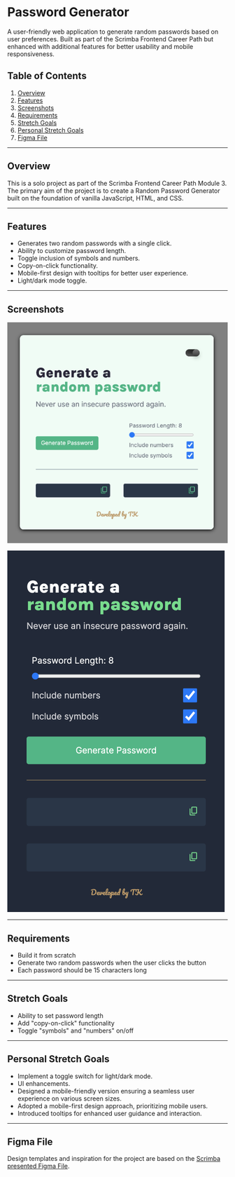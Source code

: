 # Password Generator

A user-friendly web application to generate random passwords based on user preferences. Built as part of the Scrimba Frontend Career Path but enhanced with additional features for better usability and mobile responsiveness. 

## Table of Contents

1. [Overview](#overview)
2. [Features](#features)
3. [Screenshots](#screenshots)
4. [Requirements](#requirements)
5. [Stretch Goals](#stretch-goals)
6. [Personal Stretch Goals](#personal-stretch-goals)
7. [Figma File](#figma-file)

---

## Overview

This is a solo project as part of the Scrimba Frontend Career Path Module 3. The primary aim of the project is to create a Random Password Generator built on the foundation of vanilla JavaScript, HTML, and CSS.

---

## Features

- Generates two random passwords with a single click.
- Ability to customize password length.
- Toggle inclusion of symbols and numbers.
- Copy-on-click functionality.
- Mobile-first design with tooltips for better user experience.
- Light/dark mode toggle.

---

## Screenshots

![Desktop View](assets/desktop.png)

![Mobile View](assets/mobile.png)

---

## Requirements

- Build it from scratch 
- Generate two random passwords when the user clicks the button
- Each password should be 15 characters long

---

## Stretch Goals

- Ability to set password length 
- Add "copy-on-click" functionality
- Toggle "symbols" and "numbers" on/off 

---

## Personal Stretch Goals

- Implement a toggle switch for light/dark mode.
- UI enhancements.
- Designed a mobile-friendly version ensuring a seamless user experience on various screen sizes.
- Adopted a mobile-first design approach, prioritizing mobile users.
- Introduced tooltips for enhanced user guidance and interaction.

---

## Figma File

Design templates and inspiration for the project are based on the [Scrimba presented Figma File](https://www.figma.com/file/NEj9JDycMjF3XKXq7swoc9/Random-Password-Generator-(New-version)?node-id=0%3A1&mode=dev).
